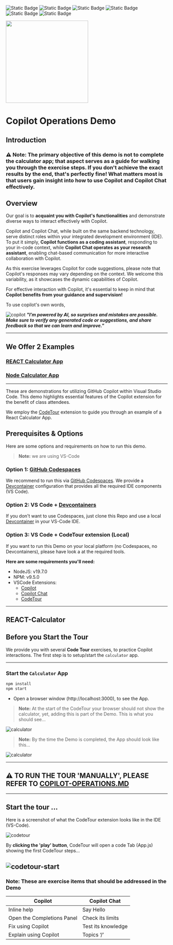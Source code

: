 ![Static Badge](https://img.shields.io/badge/NodeJS-v19.7.0-blue) ![Static Badge](https://img.shields.io/badge/npm-v9.5.0-yellow) ![Static Badge](https://img.shields.io/badge/IDE-VS_Code-green) ![Static Badge](https://img.shields.io/badge/Extension-CodeTour-lightgrey) ![Static Badge](https://img.shields.io/badge/Extension-Copilot-lightgrey) ![Static Badge](https://img.shields.io/badge/Extension-Copilot_Chat-lightgrey)

<img width="256px" src="docs/images/copilot-flavors.png">

# Copilot Operations Demo

## Introduction

### :warning: Note: The primary objective of this demo is not to complete the calculator app; that aspect serves as a guide for walking you through the exercise steps. If you don't achieve the exact results by the end, that's perfectly fine! What matters most is that users gain insight into how to use Copilot and Copilot Chat effectively.

## Overview

Our goal is to **acquaint you with Copilot's functionalities** and demonstrate diverse ways to interact effectively with Copilot.

Copilot and Copilot Chat, while built on the same backend technology, serve distinct roles within your integrated development environment (IDE). To put it simply, **Copilot functions as a coding assistant**, responding to your in-code context, while **Copilot Chat operates as your research assistant**, enabling chat-based communication for more interactive collaboration with Copilot.

As this exercise leverages Copilot for code suggestions, please note that Copilot's responses may vary depending on the context. We welcome this variability, as it showcases the dynamic capabilities of Copilot.

For effective interaction with Copilot, it's essential to keep in mind that **Copilot benefits from your guidance and supervision!**
 
 To use copilot's own words,

![copilot](docs/images/copilot32.png) 
***"I’m powered by AI, so surprises and mistakes are possible. Make sure to verify any generated code or suggestions, and share feedback so that we can learn and improve."***

---
## We Offer 2 Examples 

### [REACT Calculator App](#react-calculator)
### [Node Calculator App](demos/Node-calculator/README.md)

---

These are demonstrations for utilizing GitHub Copilot within Visual Studio Code. This demo highlights essential features of the Copilot extension for the benefit of class attendees.

We employ the [CodeTour](https://marketplace.visualstudio.com/items?itemName=vsls-contrib.codetour) extension to guide you through an example of a React Calculator App. 

## Prerequisites & Options

Here are some options and requirements on how to run this demo.
> **Note:** we are using VS-Code

### Option 1: [GitHub Codespaces](https://github.com/features/codespaces)

We recommend to run this via [GitHub Codespaces](https://github.com/features/codespaces). We provide a [Devcontainer](https://code.visualstudio.com/docs/devcontainers/containers) configuration that provides all the required IDE components (VS Code).

### Option 2: VS Code + [Devcontainers](https://code.visualstudio.com/docs/devcontainers/containers)

If you don't want to use Codespaces, just clone this Repo and use a local [Devcontainer](https://code.visualstudio.com/docs/devcontainers/containers) in your VS-Code IDE.

### Option 3: VS Code + CodeTour extension (Local)

If you want to run this Demo on your local platform (no Codespaces, no Devcontainers), please have look a at the required tools.

**Here are some requirements you'll need:**
- NodeJS: v19.7.0
- NPM: v9.5.0
- VSCode Extensions:
  - [Copilot](https://marketplace.visualstudio.com/items?itemName=GitHub.copilot)
  - [Copilot Chat](https://marketplace.visualstudio.com/items?itemName=GitHub.copilot-chat)
  - [CodeTour](https://marketplace.visualstudio.com/items?itemName=vsls-contrib.codetour)

---

## REACT-Calculator

## Before you Start the Tour

We provide you with several **Code Tour** exercises, to practice Copilot interactions. The first step is to setup/start the `calculator` app.

---

### Start the `Calculator` App

```bash
npm install
npm start
``` 

- Open a browser window (http://localhost:3000), to see the App.

> **Note:** At the start of the CodeTour your browser should not show the calculator, yet, adding this is part of the Demo. This is what you should see...

![calculator](docs/images/calculator2.png)

> **Note:** By the time the Demo is completed, the App should look like this...

 ![calculator](docs/images/calculator1.png)

---

## :warning: TO RUN THE TOUR 'MANUALLY', PLEASE REFER TO [COPILOT-OPERATIONS.MD](./copilot-operations.md)

---

## Start the tour ...

Here is a screenshot of what the CodeTour extension looks like in the IDE (VS-Code).

![codetour](docs/images/codetour.png)

By **clicking the 'play' button**, CodeTour will open a code Tab (App.js) showing the first CodeTour steps...

![codetour-start](docs/images/codetour-start.png)
---

### Note: These are exercise items that should be addressed in the Demo

|Copilot|Copilot Chat|
|---|---|
|Inline help|Say Hello|
|Open the Completions Panel|Check its limits|
|Fix using Copilot|Test its knowledge|
|Explain using Copilot|Topics ‘/’|




